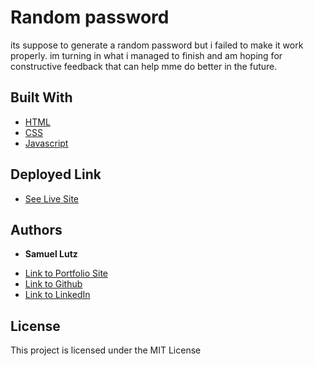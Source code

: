 # Random password

its suppose to generate a random password but i failed to make it work properly. im turning in what i managed to finish and am hoping for constructive feedback that can help mme do better in the future.


## Built With

* [HTML](https://developer.mozilla.org/en-US/docs/Web/HTML)
* [CSS](https://developer.mozilla.org/en-US/docs/Web/CSS)
* [Javascript](https://developer.mozilla.org/en-US/docs/Web/JavaScript)

## Deployed Link

* [See Live Site](#)


## Authors

* **Samuel Lutz** 

- [Link to Portfolio Site](#)
- [Link to Github](https://github.com/samuellutz/javascript-password-generator)
- [Link to LinkedIn](https://www.linkedin.com/in/samuel-lutz-77138020b/)

## License

This project is licensed under the MIT License 
